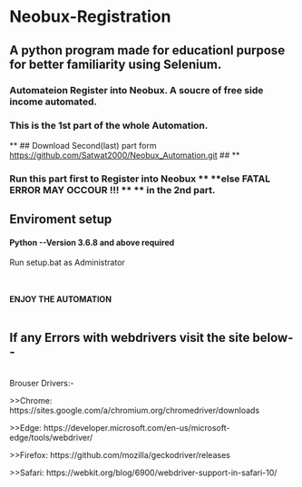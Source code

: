 # Neobux-Registration
## A python program made for educationl purpose for better familiarity using Selenium.
### Automateion Register into Neobux. A soucre of free side income automated.
### This is the 1st part of the whole Automation.
** ## Download Second(last) part form https://github.com/Satwat2000/Neobux_Automation.git ## **
### Run this part first to Register into Neobux ** **else FATAL ERROR MAY OCCOUR !!! ** ** in the 2nd part.

## Enviroment setup <br>
 <h4> Python --Version 3.6.8 and above required</h4>
 Run setup.bat as Administrator
     
<br><br>
 **ENJOY THE AUTOMATION** 
<br><br> 
 
<h2> If any Errors with webdrivers visit the site below--</h2>
<br>
Brouser Drivers:- <br>
    <p>>>Chrome:	https://sites.google.com/a/chromium.org/chromedriver/downloads</P>
    <P>>>Edge:	https://developer.microsoft.com/en-us/microsoft-edge/tools/webdriver/</p>
    <P>>>Firefox:	https://github.com/mozilla/geckodriver/releases</p>
    <p>>>Safari:	https://webkit.org/blog/6900/webdriver-support-in-safari-10/</p>

